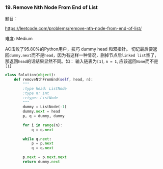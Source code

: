 ### 19. Remove Nth Node From End of List

题目： 

<https://leetcode.com/problems/remove-nth-node-from-end-of-list/>


难度: Medium


AC击败了95.80%的Python用户，技巧 dummy head 和双指针。
切记最后要返回```dummy.next```而不是```head```，因为有这样一种情况，删掉节点后```linked list```空了，那返回```head```的话结果显然不同。如：
输入链表为```[1]```, ```n = 1```, 应该返回```None```而不是```[1]```

```python
class Solution(object):
    def removeNthFromEnd(self, head, n):
        """
        :type head: ListNode
        :type n: int
        :rtype: ListNode
        """
        dummy = ListNode(-1)
        dummy.next = head
        p, q = dummy, dummy
        
        for i in range(n):
            q = q.next
            
        while q.next:
            p = p.next
            q = q.next
        
        p.next = p.next.next
        return dummy.next
            
```




